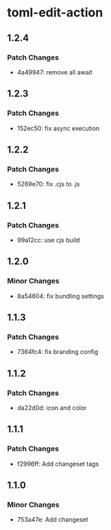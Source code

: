 # toml-edit-action

## 1.2.4

### Patch Changes

- 4a49947: remove all await

## 1.2.3

### Patch Changes

- 152ec50: fix async execution

## 1.2.2

### Patch Changes

- 5269e70: fix .cjs to .js

## 1.2.1

### Patch Changes

- 99a12cc: use cjs build

## 1.2.0

### Minor Changes

- 8a54604: fix bundling settings

## 1.1.3

### Patch Changes

- 7364fc4: fix branding config

## 1.1.2

### Patch Changes

- da22d0d: icon and color

## 1.1.1

### Patch Changes

- f2996ff: Add changeset tags

## 1.1.0

### Minor Changes

- 753a47e: Add changeset
